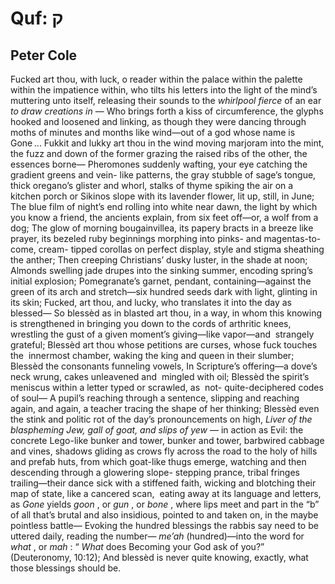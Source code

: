 # Quf: ק
## Peter Cole
Fucked art thou, with luck, o reader within the palace within the palette
within the impatience within, who tilts his letters into the light of the
mind’s muttering unto itself, releasing their sounds to the _whirlpool fierce_
of an ear _to draw creations in_ —
Who brings forth a kiss of circumference, the glyphs hooked and loosened and
linking, as though they were dancing through moths of minutes and months like
wind—out of a god whose name is Gone ...
Fukkit and lukky art thou in the wind moving marjoram into the mint, the fuzz
and down of the former grazing the raised ribs of the other, the essences
borne—
Pheromones suddenly wafting, your eye catching the gradient greens and vein-
like patterns, the gray stubble of sage’s tongue, thick oregano’s glister and
whorl, stalks of thyme spiking the air on a kitchen porch or Sikinos slope
with its lavender flower, lit up, still, in June;
The blue film of night’s end rolling into white near dawn, the light by which
you know a friend, the ancients explain, from six feet off—or, a wolf from a
dog;
The glow of morning bougainvillea, its papery bracts in a breeze like prayer,
its bezeled ruby beginnings morphing into pinks- and magentas-to-come, cream-
tipped corollas on perfect display, style and stigma sheathing the anther;
Then creeping Christians’ dusky luster, in the shade at noon;
Almonds swelling jade drupes into the sinking summer, encoding spring’s
initial explosion;
Pomegranate’s garnet, pendant, containing—against the green of its arch and
stretch—six hundred seeds dark with light, glinting in its skin;
Fucked, art thou, and lucky, who translates it into the day as blessed—
So blessèd as in blasted art thou, in a way, in whom this knowing is
strengthened in bringing you down to the cords of arthritic knees,  wrestling
the gust of a given moment’s giving—like vapor—and  strangely grateful;
Blessèd art thou whose petitions are curses, whose fuck touches the  innermost
chamber, waking the king and queen in their slumber;
Blessèd the consonants funneling vowels,
In Scripture’s offering—a dove’s neck wrung, cakes unleavened and  mingled
with oil;
Blessèd the spirit’s meniscus within a letter typed or scrawled, as  not-
quite-deciphered codes of soul—
A pupil’s reaching through a sentence, slipping and reaching again, and again,
a teacher tracing the shape of her thinking;
Blessèd even the stink and politic rot of the day’s pronouncements on high,
_Liver of the blaspheming Jew, gall of goat, and slips of yew_ —
in action as Evil: the concrete Lego-like bunker and tower, bunker and tower,
barbwired cabbage and vines, shadows gliding as crows fly across the road to
the holy of hills and prefab huts, from which goat-like thugs emerge, watching
and then descending through a glowering slope- stepping prance, tribal fringes
trailing—their dance sick with a stiffened faith, wicking and blotching their
map of state, like a cancered scan,  eating away at its language and letters,
as _Gone_ yields _goon_ , or _gun_ , or _bone_ , where lips meet and part in
the “b” of all that’s brutal and also insidious, pointed to and taken on, in
the maybe pointless battle—
Evoking the hundred blessings the rabbis say need to be uttered daily, reading
the number— _me’ah_ (hundred)—into the word for _what_ , or _mah_ : “ _What_
does Becoming your God ask of you?” (Deuteronomy, 10:12);
And blessèd is never quite knowing, exactly, what those blessings should be.